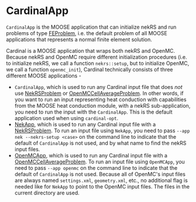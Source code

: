 # CardinalApp

`CardinalApp` is the MOOSE application that can initialize nekRS and run
problems of type [FEProblem](https://mooseframework.inl.gov/source/problems/FEProblem.html), i.e. the
default problem of all MOOSE applications that represents a normal
finite element solution.

Cardinal is a MOOSE application that wraps both nekRS and OpenMC.
Because nekRS and OpenMC require different initialization procedures
(i.e. to initialize nekRS, we call a function `nekrs::setup`, but
to initialize OpenMC, we call a function `openmc_init`), Cardinal
technically consists of three different MOOSE applications -

- `CardinalApp`, which is used to run any Cardinal input file
  that does *not* use [NekRSProblem](/problems/NekRSProblem.md) or
  [OpenMCCellAverageProblem](/problems/OpenMCCellAverageProblem.md). In other
  words, if you want to run an input representing heat conduction with capabilities
  from the MOOSE heat conduction module, with a nekRS sub-application, you need to
  run the input with the `CardinalApp`. This is the default application used
  when using `cardinal-opt`.
- [NekApp](/base/NekApp.md), which is used to run any Cardinal input file with a
  [NekRSProblem](/problems/NekRSProblem.md). To run an input file using
  `NekApp`, you need to pass `--app nek --nekrs-setup <case>` on the command line
  to indicate that the default of `CardinalApp` is not used, and by what name to
  find the nekRS input files.
- [OpenMCApp](/base/OpenMCApp.md), which is used to run any Cardinal input file
  with a [OpenMCCellAverageProblem](/problems/OpenMCCellAverageProblem.md). To run
  an input file using `OpenMCApp`, you need to pass `--app openmc` on the command line
  to indicate that the default of `CardinalApp` is not used. Because all of OpenMC's
  input files are always named `settings.xml`, `geometry.xml`, etc., no additional
  flag is needed like for `NekApp` to point to the OpenMC input files. The files in
  the current directory are used.
